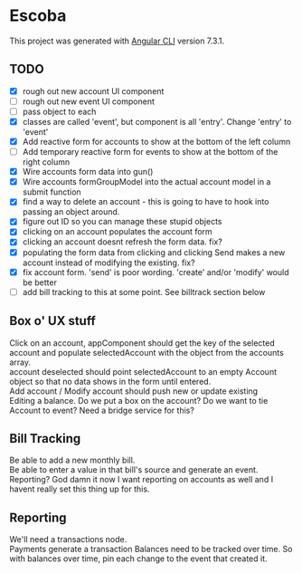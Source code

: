 # Escoba

This project was generated with [Angular CLI](https://github.com/angular/angular-cli) version 7.3.1.

## TODO

- [x] rough out new account UI component
- [ ] rough out new event UI component
- [ ] pass object to each
- [x] classes are called 'event', but component is all 'entry'. Change 'entry' to 'event'
- [x] Add reactive form for accounts to show at the bottom of the left column
- [ ] Add temporary reactive form for events to show at the bottom of the right column
- [x] Wire accounts form data into gun()
- [x] Wire accounts formGroupModel into the actual account model in a submit function
- [x] find a way to delete an account - this is going to have to hook into passing an object around.
- [x] figure out ID so you can manage these stupid objects
- [x] clicking on an account populates the account form
- [x] clicking an account doesnt refresh the form data. fix?
- [x] populating the form data from clicking and clicking Send makes a new account instead of modifying the existing. fix?
- [x] fix account form. 'send' is poor wording. 'create' and/or 'modify' would be better
- [ ] add bill tracking to this at some point.  See billtrack section below

## Box o' UX stuff

Click on an account, appComponent should get the key of the selected account and populate selectedAccount with the object from the accounts array.  
account deselected should point selectedAccount to an empty Account object so that no data shows in the form until entered.  
Add account / Modify account should push new or update existing  
Editing a balance.  Do we put a box on the account?  Do we want to tie Account to event?  Need a bridge service for this?  

## Bill Tracking

Be able to add a new monthly bill.  
Be able to enter a value in that bill's source and generate an event.
Reporting?
God damn it now I want reporting on accounts as well and I havent really set this thing up for this.

## Reporting

We'll need a transactions node.  
Payments generate a transaction
Balances need to be tracked over time.
So with balances over time, pin each change to the event that created it.